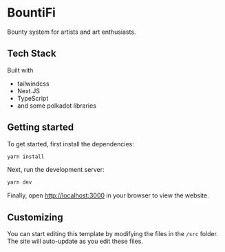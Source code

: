 # BountiFi

Bounty system for artists and art enthusiasts.

## Tech Stack

Built with
- tailwindcss
- Next.JS
- TypeScript
- and some polkadot libraries

## Getting started

To get started, first install the dependencies:

```bash
yarn install
```

Next, run the development server:

```bash
yarn dev
```

Finally, open [http://localhost:3000](http://localhost:3000) in your browser to view the website.

## Customizing

You can start editing this template by modifying the files in the `/src` folder. The site will auto-update as you edit these files.

